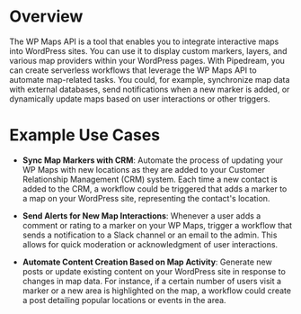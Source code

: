 # Overview

The WP Maps API is a tool that enables you to integrate interactive maps into WordPress sites. You can use it to display custom markers, layers, and various map providers within your WordPress pages. With Pipedream, you can create serverless workflows that leverage the WP Maps API to automate map-related tasks. You could, for example, synchronize map data with external databases, send notifications when a new marker is added, or dynamically update maps based on user interactions or other triggers.

# Example Use Cases

- **Sync Map Markers with CRM**: Automate the process of updating your WP Maps with new locations as they are added to your Customer Relationship Management (CRM) system. Each time a new contact is added to the CRM, a workflow could be triggered that adds a marker to a map on your WordPress site, representing the contact's location.

- **Send Alerts for New Map Interactions**: Whenever a user adds a comment or rating to a marker on your WP Maps, trigger a workflow that sends a notification to a Slack channel or an email to the admin. This allows for quick moderation or acknowledgment of user interactions.

- **Automate Content Creation Based on Map Activity**: Generate new posts or update existing content on your WordPress site in response to changes in map data. For instance, if a certain number of users visit a marker or a new area is highlighted on the map, a workflow could create a post detailing popular locations or events in the area.
